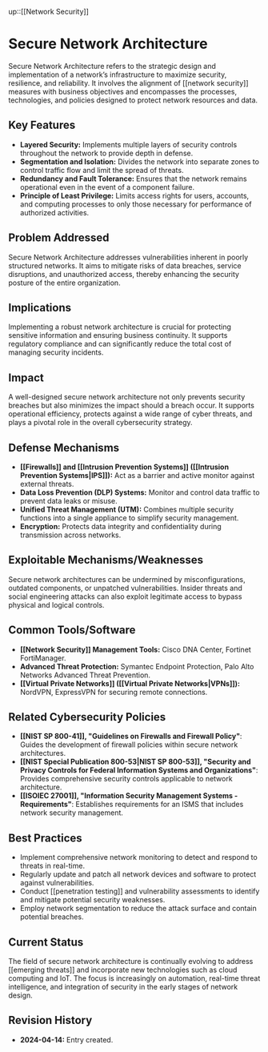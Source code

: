 up::[[Network Security]]
# Secure Network Architecture

Secure Network Architecture refers to the strategic design and implementation of a network’s infrastructure to maximize security, resilience, and reliability. It involves the alignment of [[network security]] measures with business objectives and encompasses the processes, technologies, and policies designed to protect network resources and data.

## Key Features

- **Layered Security:** Implements multiple layers of security controls throughout the network to provide depth in defense.
- **Segmentation and Isolation:** Divides the network into separate zones to control traffic flow and limit the spread of threats.
- **Redundancy and Fault Tolerance:** Ensures that the network remains operational even in the event of a component failure.
- **Principle of Least Privilege:** Limits access rights for users, accounts, and computing processes to only those necessary for performance of authorized activities.

## Problem Addressed

Secure Network Architecture addresses vulnerabilities inherent in poorly structured networks. It aims to mitigate risks of data breaches, service disruptions, and unauthorized access, thereby enhancing the security posture of the entire organization.

## Implications

Implementing a robust network architecture is crucial for protecting sensitive information and ensuring business continuity. It supports regulatory compliance and can significantly reduce the total cost of managing security incidents.

## Impact

A well-designed secure network architecture not only prevents security breaches but also minimizes the impact should a breach occur. It supports operational efficiency, protects against a wide range of cyber threats, and plays a pivotal role in the overall cybersecurity strategy.

## Defense Mechanisms

- **[[Firewalls]] and [[Intrusion Prevention Systems]] ([[Intrusion Prevention Systems|IPS]]):** Act as a barrier and active monitor against external threats.
- **Data Loss Prevention (DLP) Systems:** Monitor and control data traffic to prevent data leaks or misuse.
- **Unified Threat Management (UTM):** Combines multiple security functions into a single appliance to simplify security management.
- **Encryption:** Protects data integrity and confidentiality during transmission across networks.

## Exploitable Mechanisms/Weaknesses

Secure network architectures can be undermined by misconfigurations, outdated components, or unpatched vulnerabilities. Insider threats and social engineering attacks can also exploit legitimate access to bypass physical and logical controls.

## Common Tools/Software

- **[[Network Security]] Management Tools:** Cisco DNA Center, Fortinet FortiManager.
- **Advanced Threat Protection:** Symantec Endpoint Protection, Palo Alto Networks Advanced Threat Prevention.
- **[[Virtual Private Networks]] ([[Virtual Private Networks|VPNs]]):** NordVPN, ExpressVPN for securing remote connections.

## Related Cybersecurity Policies

- **[[NIST SP 800-41]], "Guidelines on Firewalls and Firewall Policy"**: Guides the development of firewall policies within secure network architectures.
- **[[NIST Special Publication 800-53|NIST SP 800-53]], "Security and Privacy Controls for Federal Information Systems and Organizations"**: Provides comprehensive security controls applicable to network architecture.
- **[[ISOIEC 27001]], "Information Security Management Systems - Requirements"**: Establishes requirements for an ISMS that includes network security management.

## Best Practices

- Implement comprehensive network monitoring to detect and respond to threats in real-time.
- Regularly update and patch all network devices and software to protect against vulnerabilities.
- Conduct [[penetration testing]] and vulnerability assessments to identify and mitigate potential security weaknesses.
- Employ network segmentation to reduce the attack surface and contain potential breaches.

## Current Status

The field of secure network architecture is continually evolving to address [[emerging threats]] and incorporate new technologies such as cloud computing and IoT. The focus is increasingly on automation, real-time threat intelligence, and integration of security in the early stages of network design.

## Revision History

- **2024-04-14:** Entry created.